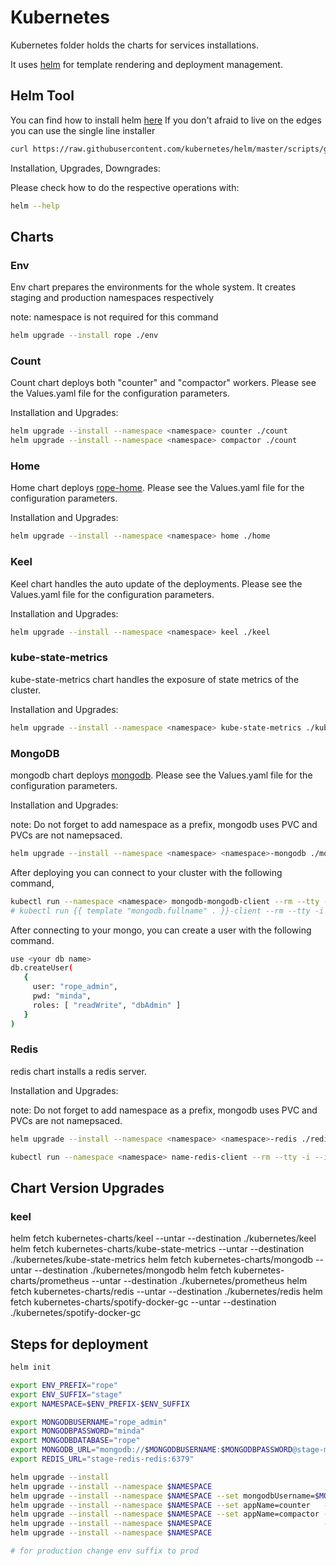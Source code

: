 # Kubernetes

Kubernetes folder holds the charts for services installations.

It uses [helm](https://github.com/kubernetes/helm/blob/master/README.md) for template rendering and deployment management.

## Helm Tool

You can find how to install helm [here](https://github.com/kubernetes/helm/blob/master/README.md#install)
If you don't afraid to live on the edges you can use the single line installer

```sh
curl https://raw.githubusercontent.com/kubernetes/helm/master/scripts/get | bash
```

Installation, Upgrades, Downgrades:

Please check how to do the respective operations with:

```sh
helm --help
```

## Charts

### Env

Env chart prepares the environments for the whole system. It creates staging and production namespaces respectively

note: namespace is not required for this command

```sh
helm upgrade --install rope ./env
```

### Count

Count chart deploys both "counter" and "compactor" workers. Please see the Values.yaml file for the configuration parameters.

Installation and Upgrades:

```sh
helm upgrade --install --namespace <namespace> counter ./count
helm upgrade --install --namespace <namespace> compactor ./count
```

### Home

Home chart deploys [rope-home](github.com/koding/rope-home). Please see the Values.yaml file for the configuration parameters.

Installation and Upgrades:

```sh
helm upgrade --install --namespace <namespace> home ./home
```

### Keel

Keel chart handles the auto update of the deployments. Please see the Values.yaml file for the configuration parameters.

Installation and Upgrades:

```sh
helm upgrade --install --namespace <namespace> keel ./keel
```

### kube-state-metrics

kube-state-metrics chart handles the exposure of state metrics of the cluster.

Installation and Upgrades:

```sh
helm upgrade --install --namespace <namespace> kube-state-metrics ./kube-state-metrics
```

### MongoDB

mongodb chart deploys [mongodb](https://www.mongodb.com/). Please see the Values.yaml file for the configuration parameters.

Installation and Upgrades:

note: Do not forget to add namespace as a prefix, mongodb uses PVC and PVCs are not namepsaced.

```sh
helm upgrade --install --namespace <namespace> <namespace>-mongodb ./mongodb
```

After deploying you can connect to your cluster with the following command,

```sh
kubectl run --namespace <namespace> mongodb-mongodb-client --rm --tty -i --image bitnami/mongodb --command -- mongo --host mongodb-mongodb -p minda
# kubectl run {{ template "mongodb.fullname" . }}-client --rm --tty -i --image bitnami/mongodb --command -- mongo --host {{ template "mongodb.fullname" . }} {{- if .Values.mongodbRootPassword }} -p {{ .Values.mongodbRootPassword }}
```

After connecting to your mongo, you can create a user with the following command.

```sh
use <your db name>
db.createUser(
   {
     user: "rope_admin",
     pwd: "minda",
     roles: [ "readWrite", "dbAdmin" ]
   }
)
```

### Redis

redis chart installs a redis server.

Installation and Upgrades:

note: Do not forget to add namespace as a prefix, mongodb uses PVC and PVCs are not namepsaced.

```sh
helm upgrade --install --namespace <namespace> <namespace>-redis ./redis
```

```sh
kubectl run --namespace <namespace> name-redis-client --rm --tty -i --image bitnami/redis:3.2.9-r2 -- bash
```

## Chart Version Upgrades

### keel

helm fetch kubernetes-charts/keel --untar --destination ./kubernetes/keel
helm fetch kubernetes-charts/kube-state-metrics --untar --destination ./kubernetes/kube-state-metrics
helm fetch kubernetes-charts/mongodb --untar --destination ./kubernetes/mongodb
helm fetch kubernetes-charts/prometheus --untar --destination ./kubernetes/prometheus
helm fetch kubernetes-charts/redis --untar --destination ./kubernetes/redis
helm fetch kubernetes-charts/spotify-docker-gc --untar --destination ./kubernetes/spotify-docker-gc

## Steps for deployment

```sh
helm init

export ENV_PREFIX="rope"
export ENV_SUFFIX="stage"
export NAMESPACE=$ENV_PREFIX-$ENV_SUFFIX

export MONGODBUSERNAME="rope_admin"
export MONGODBPASSWORD="minda"
export MONGODBDATABASE="rope"
export MONGODB_URL="mongodb://$MONGODBUSERNAME:$MONGODBPASSWORD@stage-mongodb-mongodb:27017/$MONGODBDATABASE"
export REDIS_URL="stage-redis-redis:6379"

helm upgrade --install                                                                                                                                             $ENV_PREFIX ./env
helm upgrade --install --namespace $NAMESPACE                                                                                                                      $ENV_SUFFIX-redis ./redis
helm upgrade --install --namespace $NAMESPACE --set mongodbUsername=$MONGODBUSERNAME --set mongodbPassword=$MONGODBPASSWORD --set mongodbDatabase=$MONGODBDATABASE $ENV_SUFFIX-mongodb ./mongodb
helm upgrade --install --namespace $NAMESPACE --set appName=counter   --set mongodbURL=$MONGODB_URL --set redisURL=$REDIS_URL                                      $ENV_SUFFIX-counter ./count
helm upgrade --install --namespace $NAMESPACE --set appName=compactor --set mongodbURL=$MONGODB_URL --set redisURL=$REDIS_URL                                      $ENV_SUFFIX-compactor ./count
helm upgrade --install --namespace $NAMESPACE                         --set mongodbURL=$MONGODB_URL                                                                $ENV_SUFFIX-home ./home
helm upgrade --install --namespace $NAMESPACE                                                       --set redisURL="redis://$REDIS_URL"                            $ENV_SUFFIX-twine ./twine

# for production change env suffix to prod
```